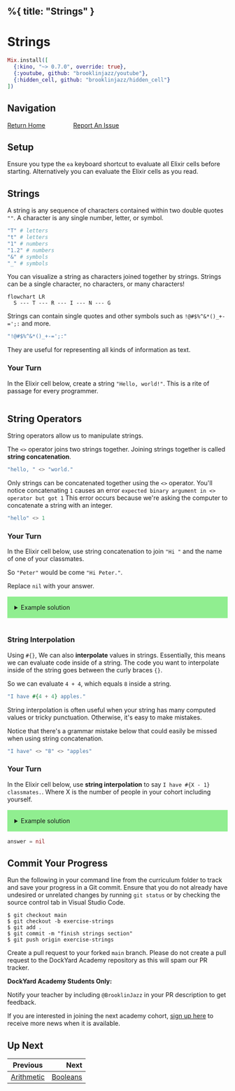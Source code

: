 %{
  title: "Strings"
}
---
# Strings

```elixir
Mix.install([
  {:kino, "~> 0.7.0", override: true},
  {:youtube, github: "brooklinjazz/youtube"},
  {:hidden_cell, github: "brooklinjazz/hidden_cell"}
])
```

## Navigation

[Return Home](../start.livemd)<span style="padding: 0 30px"></span>
[Report An Issue](https://github.com/DockYard-Academy/beta_curriculum/issues/new?assignees=&labels=&template=issue.md&title=)

## Setup

Ensure you type the `ea` keyboard shortcut to evaluate all Elixir cells before starting. Alternatively you can evaluate the Elixir cells as you read.

## Strings

A string is any sequence of characters contained within two double quotes `""`.
A character is any single number, letter, or symbol.

<!-- livebook:{"force_markdown":true} -->

```elixir
"T" # letters
"t" # letters
"1" # numbers
"1.2" # numbers
"&" # symbols
"_" # symbols
```

You can visualize a string as characters joined together by strings.
Strings can be a single character, no characters, or many characters!

```mermaid
flowchart LR
  S --- T --- R --- I --- N --- G
```

Strings can contain single quotes and other symbols such as `!@#$%^&*()_+-=';:` and more.

<!-- livebook:{"force_markdown":true} -->

```elixir
"!@#$%^&*()_+-=';:"
```

They are useful for representing all kinds of information as text.

<!-- livebook:{"break_markdown":true} -->

### Your Turn

In the Elixir cell below, create a string `"Hello, world!"`. This is a rite of passage for every
programmer.

```elixir

```

## String Operators

String operators allow us to manipulate strings.

The `<>` operator joins two strings together. Joining strings together is called **string concatenation**.

```elixir
"hello, " <> "world."
```

Only strings can be concatenated together using the `<>` operator. You'll notice concatenating `1` causes an error `expected binary argument in <> operator but got 1`
This error occurs because we're asking the computer to concatenate a string with an integer.

```elixir
"hello" <> 1
```

### Your Turn

In the Elixir cell below, use string concatenation to join `"Hi "` and the name of one
of your classmates.

So `"Peter"` would be come `"Hi Peter."`.

Replace `nil` with your answer.

<details style="background-color: lightgreen; padding: 1rem; margin: 1rem 0;">
<summary>Example solution</summary>

```elixir
"Hi " <> "Peter."
```

</details>

```elixir

```

### String Interpolation

<!-- livebook:{"break_markdown":true} -->

Using `#{}`, We can also **interpolate** values in strings. Essentially, this means we can evaluate code inside of
a string. The code you want to interpolate inside of the string
goes between the curly braces `{}`.

So we can evaluate `4 + 4`, which equals `8` inside a string.

```elixir
"I have #{4 + 4} apples."
```

String interpolation is often useful when your string has many computed values or tricky punctuation.
Otherwise, it's easy to make mistakes.

Notice that there's a grammar mistake below that could easily be missed when using string concatenation.

```elixir
"I have" <> "8" <> "apples"
```

### Your Turn

In the Elixir cell below, use **string interpolation** to say `I have #{X - 1} classmates.`. Where X is the number of people in your cohort including yourself.

<details style="background-color: lightgreen; padding: 1rem; margin: 1rem 0;">
<summary>Example solution</summary>

```elixir
"I have #{1 - 1} classmates."
```

</details>

```elixir
answer = nil
```

## Commit Your Progress

Run the following in your command line from the curriculum folder to track and save your progress in a Git commit.
Ensure that you do not already have undesired or unrelated changes by running `git status` or by checking the source control tab in Visual Studio Code.

```
$ git checkout main
$ git checkout -b exercise-strings
$ git add .
$ git commit -m "finish strings section"
$ git push origin exercise-strings
```

Create a pull request to your forked `main` branch. Please do not create a pull request to the DockYard Academy repository as this will spam our PR tracker.

**DockYard Academy Students Only:**

Notify your teacher by including `@BrooklinJazz` in your PR description to get feedback.

If you are interested in joining the next academy cohort, [sign up here](https://academy.dockyard.com/) to receive more news when it is available.

## Up Next

| Previous                                   | Next                                   |
| ------------------------------------------ | -------------------------------------: |
| [Arithmetic](../reading/arithmetic.livemd) | [Booleans](../reading/booleans.livemd) |

